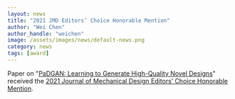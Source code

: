```yaml
---
layout: news
title: "2021 JMD Editors’ Choice Honorable Mention"
author: "Wei Chen"
author_handle: "weichen"
image: /assets/images/news/default-news.png
category: news
tags: [award]
---
```


Paper on "[PaDGAN: Learning to Generate High-Quality Novel Designs](https://asmedigitalcollection.asme.org/mechanicaldesign/article-abstract/143/3/031703/1087578/PaDGAN-Learning-to-Generate-High-Quality-Novel?redirectedFrom=fulltext)" received the [2021 Journal of Mechanical Design Editors’ Choice Honorable Mention](https://asmejmd.org/2022/08/18/2021-editors-choice-paper-awards-and-honorable-mention/).
